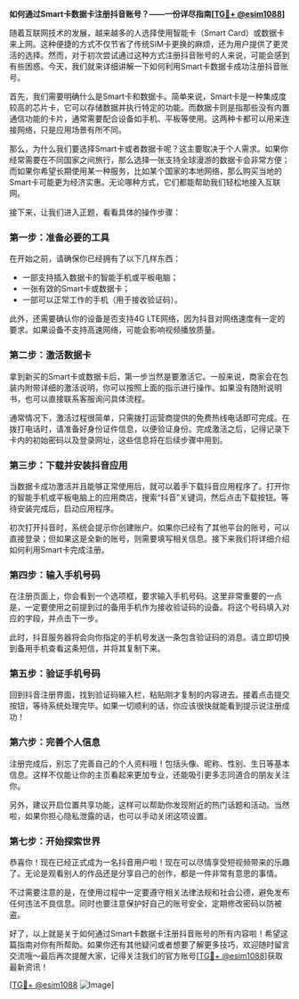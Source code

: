 **如何通过Smart卡数据卡注册抖音账号？——一份详尽指南[[TG💪+ @esim1088](https://t.me/s/esim1088)]**

随着互联网技术的发展，越来越多的人选择使用智能卡（Smart Card）或数据卡来上网。这种便捷的方式不仅节省了传统SIM卡更换的麻烦，还为用户提供了更灵活的选择。然而，对于初次尝试通过这种方式注册抖音账号的人来说，可能会感到有些困惑。今天，我们就来详细讲解一下如何利用Smart卡数据卡成功注册抖音账号。

首先，我们需要明确什么是Smart卡和数据卡。简单来说，Smart卡是一种集成度较高的芯片卡，它可以存储数据并执行特定的功能。而数据卡则是指那些没有内置通信功能的卡片，通常需要配合设备如手机、平板等使用。这两种卡都可以用来连接网络，只是应用场景有所不同。

那么，为什么我们要选择Smart卡或者数据卡呢？这主要取决于个人需求。如果你经常需要在不同国家之间旅行，那么选择一张支持全球漫游的数据卡会非常方便；而如果你希望长期使用某一种服务，比如某个国家的本地网络，那么购买当地的Smart卡可能更为经济实惠。无论哪种方式，它们都能帮助我们轻松地接入互联网。

接下来，让我们进入正题，看看具体的操作步骤：

### 第一步：准备必要的工具

在开始之前，请确保你已经拥有了以下几样东西：
- 一部支持插入数据卡的智能手机或平板电脑；
- 一张有效的Smart卡或数据卡；
- 一部可以正常工作的手机（用于接收验证码）。

此外，还需要确认你的设备是否支持4G LTE网络，因为抖音对网络速度有一定的要求。如果设备不支持高速网络，可能会影响视频播放质量。

### 第二步：激活数据卡

拿到新买的Smart卡或数据卡后，第一步当然是要激活它。一般来说，商家会在包装内附带详细的激活说明，你可以按照上面的指示进行操作。如果没有随附说明书，也可以直接联系客服询问具体流程。

通常情况下，激活过程很简单，只需拨打运营商提供的免费热线电话即可完成。在拨打电话时，请准备好身份证件信息，以便验证身份。完成激活之后，记得记录下卡内的初始密码以及登录网址，这些信息将在后续步骤中用到。

### 第三步：下载并安装抖音应用

当数据卡成功激活并且能够正常使用后，就可以着手下载抖音应用程序了。打开你的智能手机或平板电脑上的应用商店，搜索“抖音”关键词，然后点击下载按钮。等待安装完成后，启动应用程序。

初次打开抖音时，系统会提示你创建账户。如果你已经有了其他平台的账号，可以直接登录；但如果这是全新的账号，则需要填写相关信息。接下来我们将详细介绍如何利用Smart卡完成注册。

### 第四步：输入手机号码

在注册页面上，你会看到一个选项框，要求输入手机号码。这里非常重要的一点是，一定要使用之前提到过的备用手机作为接收验证码的设备。将这个号码填入对应的字段，并点击下一步。

此时，抖音服务器将会向你指定的手机号发送一条包含验证码的消息。请立即切换到备用手机查看这条短信，并将其复制下来。

### 第五步：验证手机号码

回到抖音注册界面，找到验证码输入栏，粘贴刚才复制的内容进去。接着点击提交按钮，等待系统处理完毕。如果一切顺利的话，你应该很快就能看到提示说注册成功！

### 第六步：完善个人信息

注册完成后，别忘了完善自己的个人资料哦！包括头像、昵称、性别、生日等基本信息。这样不仅能让你的主页看起来更加专业，还能吸引更多志同道合的朋友关注你。

另外，建议开启位置共享功能，这样可以帮助你发现附近的热门话题和活动。当然啦，如果你担心隐私泄露的话，也可以手动关闭这项设置。

### 第七步：开始探索世界

恭喜你！现在已经正式成为一名抖音用户啦！现在可以尽情享受短视频带来的乐趣了。无论是观看别人的作品还是分享自己的创作，都是一件非常有意思的事情。

不过需要注意的是，在使用过程中一定要遵守相关法律法规和社会公德，避免发布任何违法不良信息。同时也要注意保护好自己的账号安全，定期修改密码以防被盗。

好了，以上就是关于如何通过Smart卡数据卡注册抖音账号的所有内容啦！希望这篇指南对你有所帮助。如果你还有其他疑问或者想要了解更多技巧，欢迎随时留言交流哦～最后再次提醒大家，记得关注我们的官方账号[[TG💪+ @esim1088](https://t.me/s/esim1088)]获取最新资讯！

[[TG💪+ @esim1088](https://t.me/s/esim1088) ![Image](https://i.postimg.cc/4NQfJmqS/Snipaste-2025-05-13-00-14-12.png)]
